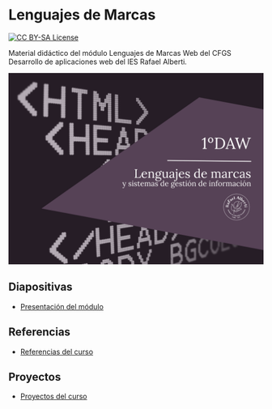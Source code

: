 # Lenguajes de Marcas

<p>
  <a href="LICENSE">
      <img src="https://img.shields.io/badge/License-CC%20BY--SA%204.0-lightgrey.svg?longCache=true" alt="CC BY-SA License">
    </a>
</p>

Material didáctico del módulo Lenguajes de Marcas Web del CFGS Desarrollo de aplicaciones web del IES Rafael Alberti.

<p align="center">
  <img src="logos/Portada-LMSGI.png" alt="Cover Diseño de Interfaces Web">
</p>


## Diapositivas

- [Presentación del módulo](https://envasador.github.io/LMGSI/slides/#)

## Referencias

- [Referencias del curso](https://envasador.github.io/LMSGI/docs/referencias)

## Proyectos
- [Proyectos del curso](https://envasador.github.io/LMGSI/#)
